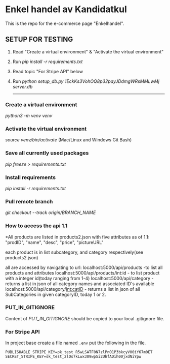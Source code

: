 # Enkel handel av Kandidatkul

This is the repo for the e-commerce page "Enkelhandel".

## SETUP FOR TESTING

1. Read "Create a virtual environment" & "Activate the virtual environment"

2. Run *pip install -r requirements.txt*

3. Read topic "For Stripe API" below

4. Run *python setup_db.py 1EckKs3VohOQ8p32payJDdmgWRsMMLwMj server.db*

   ------------------------

   

### Create a virtual environment

*python3 -m venv venv*

### Activate the virtual environment

*source venv/bin/activate* (Mac/Linux and Windows Git Bash)

### Save all currently used packages

*pip freeze > requirements.txt*

### Install requirements

*pip install -r requirements.txt*

### Pull remote branch

*git checkout --track origin/BRANCH_NAME*

### How to access the api 1.1

*All products are listed in products2.json with five attributes as of 1.1:
"prodID", "name", "desc", "price", "pictureURL"

each product is in list subcategory, and category respectively(see products2.json)

all are accessed by navigating to url:
localhost:5000/api/products -to list all products and attributes
localhost:5000/api/products/int:id - to list product with a integer id(today ranging from 1-4)
localhost:5000/api/category - returns a list in json of all category names and associated ID's available
localhost:5000/api/category/<int:catID> - returns a list in json of all SubCategories in given categoryID, today 1 or 2.

### PUT_IN_GITIGNORE

Content of *PUT_IN_GITIGNORE* should be copied to your local .gitignore file.

### For Stripe API

In project base create a file named `.env` put the following in the file.

```textile
PUBLISHABLE_STRIPE_KEY=pk_test_R5wLSATF0N7zlPnO1P3bkcyV00iY67m0ET
SECRET_STRIPE_KEY=sk_test_2lOs7kLwx309wpSi2UhfADih00jxdNiYpw
```
